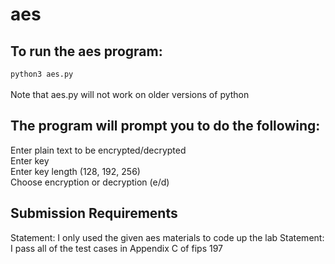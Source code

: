 # aes

## To run the aes program:<br>
<code>python3 aes.py</code><br><br>
Note that aes.py will not work on older versions of python

## The program will prompt you to do the following:<br>
Enter plain text to be encrypted/decrypted<br>
Enter key<br>
Enter key length (128, 192, 256)<br>
Choose encryption or decryption (e/d)<br>

## Submission Requirements
Statement: I only used the given aes materials to code up the lab
Statement: I pass all of the test cases in Appendix C of fips 197
